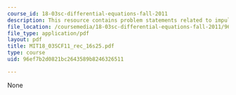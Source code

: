 ```yaml
---
course_id: 18-03sc-differential-equations-fall-2011
description: This resource contains problem statements related to impulse response.
file_location: /coursemedia/18-03sc-differential-equations-fall-2011/96ef7b2d0821bc2643589b8246326511_MIT18_03SCF11_rec_16s25.pdf
file_type: application/pdf
layout: pdf
title: MIT18_03SCF11_rec_16s25.pdf
type: course
uid: 96ef7b2d0821bc2643589b8246326511

---
```

None